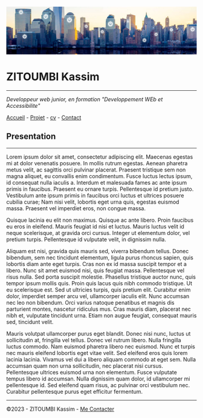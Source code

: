 ![Paysage Futuriste](/exo.jpg)

# ZITOUMBI Kassim
---------------------------------------
*Developpeur web junior, en formation "Developpement WEb et Accessibilite"*

[Accueil](/README.md) - [Projet](/Projet) - [cv](/Cv) - [Contact](/Contact)


## Presentation
---------------------------------------

Lorem ipsum dolor sit amet, consectetur adipiscing elit. Maecenas egestas mi at dolor venenatis posuere. In mollis rutrum egestas. Aenean pharetra metus velit, ac sagittis orci pulvinar placerat. Praesent tristique sem non magna aliquet, eu convallis enim condimentum. Fusce luctus lectus ipsum, id consequat nulla iaculis a. Interdum et malesuada fames ac ante ipsum primis in faucibus. Praesent eu ornare turpis. Pellentesque id pretium justo. Vestibulum ante ipsum primis in faucibus orci luctus et ultrices posuere cubilia curae; Nam nisi velit, lobortis eget urna quis, egestas euismod massa. Praesent vel imperdiet eros, non congue massa.

Quisque lacinia eu elit non maximus. Quisque ac ante libero. Proin faucibus eu eros in eleifend. Mauris feugiat id nisi et luctus. Mauris luctus velit id neque scelerisque, at gravida orci cursus. Integer ut elementum dolor, vel pretium turpis. Pellentesque id vulputate velit, in dignissim nulla.

Aliquam est nisi, gravida quis mauris sed, viverra bibendum tellus. Donec bibendum, sem nec tincidunt elementum, ligula purus rhoncus sapien, quis lobortis diam ante eget turpis. Cras non ex id massa suscipit tempor et a libero. Nunc sit amet euismod nisi, quis feugiat massa. Pellentesque vel risus nulla. Sed porta suscipit molestie. Phasellus tristique auctor nunc, quis tempor ipsum mollis quis. Proin quis lacus quis nibh commodo tristique. Ut eu scelerisque est. Sed ut ultricies turpis, quis pretium elit. Curabitur enim dolor, imperdiet semper arcu vel, ullamcorper iaculis elit. Nunc accumsan nec leo non bibendum. Orci varius natoque penatibus et magnis dis parturient montes, nascetur ridiculus mus. Cras mauris diam, placerat nec nibh et, vulputate tincidunt urna. Etiam non augue feugiat, consequat mauris sed, tincidunt velit.

Mauris volutpat ullamcorper purus eget blandit. Donec nisi nunc, luctus ut sollicitudin at, fringilla vel tellus. Donec vel rutrum libero. Nulla fringilla luctus commodo. Nam euismod pharetra libero nec euismod. Nunc et turpis nec mauris eleifend lobortis eget vitae velit. Sed eleifend eros quis lorem lacinia lacinia. Vivamus vel dui a libero aliquam commodo at eget sem. Nulla accumsan quam non urna sollicitudin, nec placerat nisi cursus. Pellentesque ultrices euismod urna non elementum. Fusce vulputate tempus libero id accumsan. Nulla dignissim quam dolor, id ullamcorper mi pellentesque id. Sed eleifend quam risus, ac pulvinar orci vestibulum nec. Curabitur pellentesque purus eget efficitur fermentum.

------------------------------------------

 ©2023 - ZITOUMBI Kassim - [Me Contacter](/Me_Contacter)
